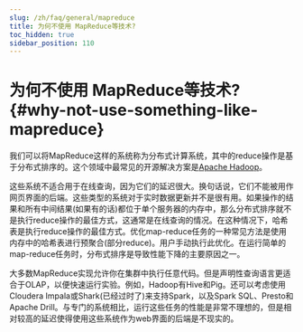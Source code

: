 ```yaml
---
slug: /zh/faq/general/mapreduce
title: 为何不使用 MapReduce等技术?
toc_hidden: true
sidebar_position: 110
---
```


# 为何不使用 MapReduce等技术? {#why-not-use-something-like-mapreduce}

我们可以将MapReduce这样的系统称为分布式计算系统，其中的reduce操作是基于分布式排序的。这个领域中最常见的开源解决方案是[Apache Hadoop](http://hadoop.apache.org)。

这些系统不适合用于在线查询，因为它们的延迟很大。换句话说，它们不能被用作网页界面的后端。这些类型的系统对于实时数据更新并不是很有用。如果操作的结果和所有中间结果(如果有的话)都位于单个服务器的内存中，那么分布式排序就不是执行reduce操作的最佳方式，这通常是在线查询的情况。在这种情况下，哈希表是执行reduce操作的最佳方式。优化map-reduce任务的一种常见方法是使用内存中的哈希表进行预聚合(部分reduce)。用户手动执行此优化。在运行简单的map-reduce任务时，分布式排序是导致性能下降的主要原因之一。

大多数MapReduce实现允许你在集群中执行任意代码。但是声明性查询语言更适合于OLAP，以便快速运行实验。例如，Hadoop有Hive和Pig。还可以考虑使用Cloudera Impala或Shark(已经过时了)来支持Spark，以及Spark SQL、Presto和Apache Drill。与专门的系统相比，运行这些任务的性能是非常不理想的，但是相对较高的延迟使得使用这些系统作为web界面的后端是不现实的。
